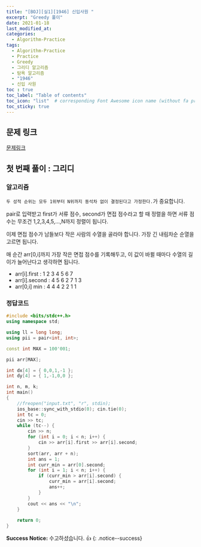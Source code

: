 ```yaml
---
title: "[BOJ][실1][1946] 신입사원 "
excerpt: "Greedy 풀이"
date: 2021-01-18
last_modified_at:
categories:
  - Algorithm-Practice
tags:
  - Algorithm-Practice
  - Practice
  - Greedy
  - 그리디 알고리즘
  - 탐욕 알고리즘
  - "1946"
  - 신입 사원
toc : true
toc_label: "Table of contents"
toc_icon: "list"  # corresponding Font Awesome icon name (without fa prefix)
toc_sticky: true
---
```


## 문제 링크

[문제링크](https://www.acmicpc.net/problem/1946)  

## 첫 번째 풀이 : 그리디

### 알고리즘

`두 성적 순위는 모두 1위부터 N위까지 동석차 없이 결정된다고 가정한다.`가 중요합니다.  

pair로 입력받고 first가 서류 점수, second가 면접 점수라고 할 때 정렬을 하면 서류 점수는 무조건 1,2,3,4,5,...,N까지 정렬이 됩니다.  

이제 면접 점수가 남들보다 작은 사람의 수열을 골라야 합니다. 가장 긴 내림차순 순열을 고르면 됩니다.  

매 순간 arr[0,i]까지 가장 작은 면접 점수를 기록해두고, 이 값이 바뀔 때마다 수열의 길이가 늘어난다고 생각하면 됩니다.  

- arr[i].first  : 1 2 3 4 5 6 7
- arr[i].second : 4 5 6 2 7 1 3
- arr[0,i] min  : 4 4 4 2 2 1 1

### 정답코드  

```cpp
#include <bits/stdc++.h>
using namespace std;

using ll = long long;
using pii = pair<int, int>;

const int MAX = 100'001;

pii arr[MAX];

int dx[4] = { 0,0,1,-1 };
int dy[4] = { 1,-1,0,0 };

int n, m, k;
int main()
{
    //freopen("input.txt", "r", stdin);
    ios_base::sync_with_stdio(0); cin.tie(0);
    int tc = 0;
    cin >> tc;
    while (tc--) {
        cin >> n;
        for (int i = 0; i < n; i++) {
            cin >> arr[i].first >> arr[i].second;
        }
        sort(arr, arr + n);
        int ans = 1;
        int curr_min = arr[0].second;
        for (int i = 1; i < n; i++) {
            if (curr_min > arr[i].second) {
                curr_min = arr[i].second;
                ans++;
            }
        }
        cout << ans << "\n";
    }
    
    return 0;
}
```


**Success Notice:**
수고하셨습니다. :+1:
{: .notice--success}